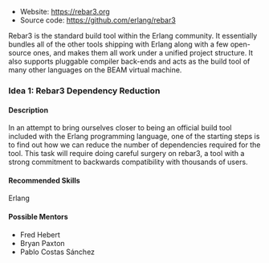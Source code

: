 * Website: https://rebar3.org
* Source code: https://github.com/erlang/rebar3

Rebar3 is the standard build tool within the Erlang community. It essentially bundles all of the other tools shipping with Erlang along with a few open-source ones, and makes them all work under a unified project structure.
It also supports pluggable compiler back-ends and acts as the build tool of many other languages on the BEAM virtual machine.

### Idea 1: Rebar3 Dependency Reduction

#### Description

In an attempt to bring ourselves closer to  being an official build tool included with the Erlang programming language, one of the starting steps is to find out how we can reduce the number of dependencies required for the tool. This task will require doing careful surgery on rebar3, a tool with a strong commitment to backwards compatibility with thousands of users.

#### Recommended Skills
Erlang

#### Possible Mentors

* Fred Hebert
* Bryan Paxton
* Pablo Costas Sánchez